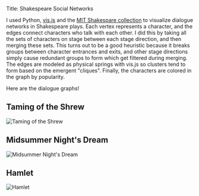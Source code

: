 Title: Shakespeare Social Networks

I used Python, [vis.js](http://visjs.org) and the [MIT Shakespare collection](http://shakespeare.mit.edu) to visualize dialogue networks in Shakespeare plays. Each vertex represents a character, and the edges connect characters who talk with each other. I did this by taking all the sets of characters on stage between each stage direction, and then merging these sets. This turns out to be a good heuristic because it breaks groups between character entrances and exits, and other stage directions simply cause redundant groups to form which get filtered during merging. The edges are modeled as physical springs with vis.js so clusters tend to form based on the emergent "cliques". Finally, the characters are colored in the graph by popularity.

Here are the dialogue graphs!

## Taming of the Shrew
![Taming of the Shrew](http://wanganzhou.com/images/shakespeare/shrew.png)

## Midsummer Night's Dream
![Midsummer Night's Dream](http://wanganzhou.com/images/shakespeare/midsummer.png)

## Hamlet
![Hamlet](http://wanganzhou.com/images/shakespeare/hamlet.png)

